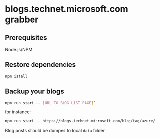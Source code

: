 # blogs.technet.microsoft.com grabber

## Prerequisites

Node.js/NPM

## Restore dependencies

```bash
npm istall
```

## Backup your blogs

```bash
npm run start -- [URL_TO_BLOG_LIST_PAGE]`
```

for instance:

```bash
npm run start -- https://blogs.technet.microsoft.com/blog/tag/azure/
```

Blog posts should be dumped to local `data` folder.